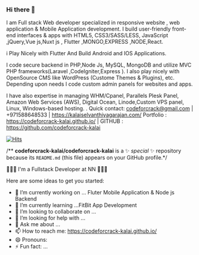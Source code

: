 ### Hi there 👋

I am Full stack Web developer specialized in responsive website , web application & Mobile Application development. I build user-friendly front-end interfaces & apps with HTML5, CSS3/SASS/LESS, JavaScript ,jQuery,Vue js,Nuxt js , Flutter ,MONGO,EXPRESS ,NODE,React.

i Play Nicely with Flutter And Build Android and IOS Applications.

I code secure backend in PHP,Node Js, MySQL, MongoDB and utilize MVC PHP frameworks(Laravel ,CodeIgniter,Express ). I also play nicely with OpenSource CMS like WordPress (Custome Themes & Plugins), etc. Depending upon needs I code custom admin panels for websites and apps.

I have also expertise in managing WHM/Cpanel, Parallels Plesk Panel, Amazon Web Services (AWS), Digital Ocean, Linode,Custom VPS panel, Linux, Windows-based hosting. . Quick contact: codeforcrack@gmail.com | +971588648533 | https://kalaiselvanthiyagarajan.com/ Portfolio : https://codeforcrack-kalai.github.io/ | GITHUB : https://github.com/codeforcrack-kalai

[![Hits](https://hits.seeyoufarm.com/api/count/incr/badge.svg?url=https%3A%2F%2Fgithub.com%2Fcodeforcrack-kalai&count_bg=%2379C83D&title_bg=%23555555&icon=&icon_color=%23E7E7E7&title=hits&edge_flat=false)](https://hits.seeyoufarm.com)

/** **codeforcrack-kalai/codeforcrack-kalai** is a ✨ _special_ ✨ repository because its `README.md` (this file) appears on your GitHub profile.*/

🦄🦄🦄 I'm a Fullstack Developer  at NN  🦄🦄🦄



Here are some ideas to get you started:

- 🔭 I’m currently working on ... Fluter Mobile Application & Node js Backend
- 🌱 I’m currently learning ...FitBit App Development
- 👯 I’m looking to collaborate on ...
- 🤔 I’m looking for help with ...
- 💬 Ask me about ...
- 📫 How to reach me: https://codeforcrack-kalai.github.io/
- 😄 Pronouns: 
- ⚡ Fun fact: ...

